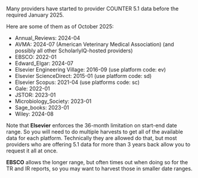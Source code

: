 Many providers have started to provider COUNTER 5.1 data before the required January 2025.

Here are some of them as of October 2025:
- Annual_Reviews: 2024-04
- AVMA: 2024-07  (American Veterinary Medical Association)  (and possibly all other ScholarlyIQ-hosted providers)
- EBSCO: 2022-01
- Edward_Elgar: 2024-07
- Elsevier Engineering Village: 2016-09  (use platform code: ev)
- Elsevier ScienceDirect: 2015-01   (use platform code: sd)
- Elsevier Scopus: 2021-04  (use platforms code: sc)
- Gale: 2022-01
- JSTOR: 2023-01
- Microbiology_Society: 2023-01
- Sage_books: 2023-01
- Wiley: 2024-08


Note that **Elsevier** enforces the 36-month limitation on start-end date range. So you will need to do multiple harvests to get all of the available data for each platform. Technically they are allowed do that, but most providers who are offering 5.1 data for more than 3 years back allow you to request it all at once.

**EBSCO** allows the longer range, but often times out when doing so for the TR and IR reports, so you may want to harvest those in smaller date ranges.